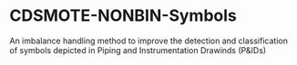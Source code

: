 # CDSMOTE-NONBIN-Symbols
An imbalance handling method to improve the detection and classification of symbols depicted in Piping and Instrumentation Drawinds (P&amp;IDs)
